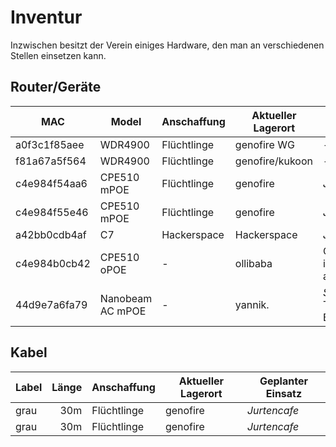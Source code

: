 # Inventur
Inzwischen besitzt der Verein einiges Hardware, den man an verschiedenen Stellen einsetzen kann.

## Router/Geräte
| MAC          | Model            | Anschaffung | Aktueller Lagerort | Geplanter Einsatz |
|--------------|------------------|-------------|--------------------|-------------------|
| a0f3c1f85aee | WDR4900          | Flüchtlinge | genofire WG         | -               |
| f81a67a5f564 | WDR4900          | Flüchtlinge | genofire/kukoon     | -               |
| c4e984f54aa6 | CPE510 mPOE      | Flüchtlinge | genofire           | _Jurtencafe_      |
| c4e984f55e46 | CPE510 mPOE      | Flüchtlinge | genofire           | _Jurtencafe_      |
| a42bb0cdb4af | C7               | Hackerspace | Hackerspace     | _Jurtencafe_      |
| c4e984b0cb42 | CPE510 oPOE      | -           | ollibaba           | Ollibaba irgendwo aufbauen |
| 44d9e7a6fa79 | Nanobeam AC mPOE | -           | yannik.            | _SummerSound_  <br/> Teil einer Brücke  |

## Kabel
| Label   | Länge | Anschaffung | Aktueller Lagerort | Geplanter Einsatz |
|---------|------:|-------------|--------------------|-------------------|
| grau    |   30m | Flüchtlinge | genofire           | _Jurtencafe_      |
| grau    |   30m | Flüchtlinge | genofire           | _Jurtencafe_      |